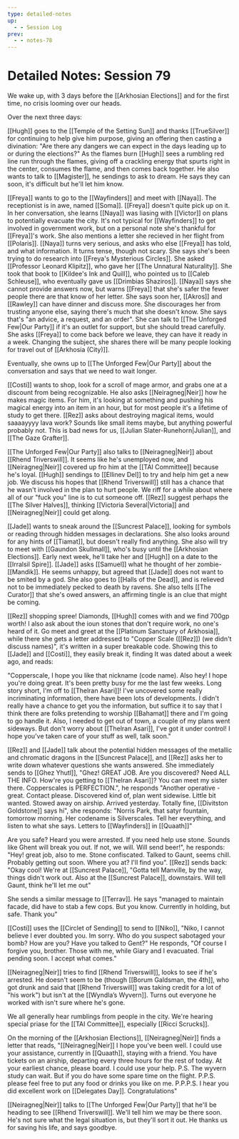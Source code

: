 ```yaml
---
type: detailed-notes
up:
  - - Session Log
prev:
  - - notes-78
---
```


# Detailed Notes: Session 79

We wake up, with 3 days before the [[Arkhosian Elections]] and for the first time, no crisis looming over our heads.

Over the next three days:

[[Hugh]] goes to the [[Temple of the Setting Sun]] and thanks [[TrueSilver]] for continuing to help give him purpose, giving an offering then casting a divination: "Are there any dangers we can expect in the days leading up to or during the elections?" As the flames burn [[Hugh]] sees a rumbling red line run through the flames, giving off a crackling energy that spurts right in the center, consumes the flame, and then comes back together. He also wants to talk to [[Magister]], he sendings to ask to dream. He says they can soon, it's difficult but he'll let him know. 

[[Freya]] wants to go to the [[Wayfinders]] and meet with [[Naya]]. The receptionist is in awe, named [[Soma]]. [[Freya]] doesn't quite pick up on it. In her conversation, she learns [[Naya]] was liasing with [[Victor]] on plans to potentially evacuate the city. It's not typical for [[Wayfinders]] to get involved in government work, but on a personal note she's thankful for [[Freya]]'s work. She also mentions a letter she recieved in her flight from [[Polaris]]. [[Naya]] turns very serious, and asks who else [[Freya]] has told, and what information. It turns tense, though not scary. She says she's been trying to do research into [[Freya's Mysterious Circles]]. She asked [[Professor Leonard Klipitz]], who gave her [[The Unnatural Naturality]]. She took that book to [[Kildee's Ink and Quill]], who pointed us to [[Caleb Schleuse]], who eventually gave us [[Drimbias Shaziros]]. [[Naya]] says she cannot provide answers now, but warns [[Freya]] that she's safer the fewer people there are that know of her letter. She says soon her, [[Akros]] and [[Rawley]] can have dinner and discuss more. She discourages her from trusting anyone else, saying there's much that she doesn't know. She says that's "an advice, a request, and an order". She can talk to [[The Unforged Few|Our Party]] if it's an outlet for support, but she should tread carefully. She asks [[Freya]] to come back before we leave, they can have it ready in a week. Changing the subject, she shares there will be many people looking for travel out of [[Arkhosia (City)]]. 

Eventually, she owns up to [[The Unforged Few|Our Party]] about the conversation and says that we need to wait longer. 

[[Costi]] wants to shop, look for a scroll of mage armor, and grabs one at a discount from being recognizable. He also asks [[Neiragneg|Neir]] how he makes magic items. For him, it's looking at something and pushing his magical energy into an item in an hour, but for most people it's a lifetime of study to get there. [[Rez]] asks about destroying magical items, would saaaayyyy lava work? Sounds like small items maybe, but anything powerful probably not. This is bad news for us, [[Julian Slater-Runehorn|Julian]], and [[The Gaze Grafter]].

[[The Unforged Few|Our Party]] also talks to [[Neiragneg|Neir]] about [[Rhend Triverswill]]. It seems like he's unemployed now, and [[Neiragneg|Neir]] covered up fro him at the [[TAI Committee]] because he's loyal. [[Hugh]] sendings to [[Ellinev Del]] to try and help him get a new job. We discuss his hopes that [[Rhend Triverswill]] still has a chance that he wasn't involved in the plan to hurt people. We riff for a while about where all of our "fuck you" line is to cut someone off. [[Rez]] suggest perhaps the [[The Silver Halves]], thinking [[Victoria Several|Victoria]] and [[Neiragneg|Neir]] could get along. 

[[Jade]] wants to sneak around the [[Suncrest Palace]], looking for symbols or reading through hidden messages in declarations. She also looks around for any hints of [[Tiamat]], but doesn't really find anything. She also will try to meet with [[Gaundon Skullmall]], who's busy until the [[Arkhosian Elections]]. Early next week, he'll take her and [[Hugh]] on a date to the [[Irralsil Spire]]. [[Jade]] asks [[Samuel]] what he thought of her zombie-[[Mandik]]. He seems unhappy, but agreed that [[Jade]] does not want to be smited by a god. She also goes to [[Halls of the Dead]], and is relieved not to be immediately pecked to death by ravens. She also tells [[The Curator]] that she's owed answers, an affirming tingle is an clue that might be coming. 

[[Rez]] shopping spree! Diamonds, [[Hugh]] comes with and we find 700gp worth! I also ask about the ioun stones that don't require work, no one's heard of it. Go meet and greet at the [[Platinum Sanctuary of Arkhosia]], while there she gets a letter addressed to "Copper Scale ([[Rez]]) (we didn't discuss names)", it's written in a super breakable code. Showing this to [[Jade]] and [[Costi]], they easily break it, finding It was dated about a week ago, and reads:

"Copperscale, I hope you like that nickname (code name). Also hey! I hope you're doing great. It's been pretty busy for me the last few weeks. Long story short, I'm off to [[Thelran Asari]]! I've uncovered some really incriminating information, there have been lots of developments. I didn't really have a chance to get you the information, but suffice it to say that I think there are folks pretending to worship [[Bahamat]] there and I'm going to go handle it. Also, I needed to get out of town, a couple of my plans went sideways. But don't worry about [[Thelran Asari]], I've got it under control! I hope you've taken care of your stuff as well, talk soon."

[[Rez]] and [[Jade]] talk about the potential hidden messages of the metallic and chromatic dragons in the [[Suncrest Palace]], and [[Rez]] asks her to write down whatever questions she wants answered. She immediately sends to [[Ghez Yhutl]], "Ghez! GREAT JOB. Are you discovered? Need ALL THE INFO. How're you getting to [[Thelran Asari]]? You can meet my sister there. Copperscales is PERFECTION.", he responds "Another operative - great. Contact please. Discovered kind of, plan went sidewise. Little bit wanted. Stowed away on airship. Arrived yesterday. Totally fine, [[Divitston Goldstone]] says hi", she responds: "Norris Park, that satyr fountain, tomorrow morning. Her codename is Silverscales. Tell her everything, and listen to what she says. Letters to [[Wayfinders]] in [[Quaath]]"

Are you safe? Heard you were arrested. If you need help use stone. Sounds like Ghent will break you out. If not, we will. Will send beer!", he responds: "Hey! great job, also to me. Stone confiscated. Talked to Gaunt, seems chill. Probably getting out soon. Where you at? I'll find you". [[Rez]] sends back: "Okay cool! We're at [[Suncrest Palace]], "Gotta tell Manville, by the way, things didn't work out. Also at the [[Suncrest Palace]], downstairs. Will tell Gaunt, think he'll let me out"

She sends a similar message to [[Terrav]]. He says "managed to maintain facade, did have to stab a few cops. But you know. Currently in holding, but safe. Thank you"

[[Costi]] uses the [[Circlet of Sending]] to send to [[Niko]], "Niko, I cannot believe I ever doubted you. Im sorry. Who do you suspect sabotaged your bomb? How are you? Have you talked to Gent?" He responds, "Of course I forgive you, brother. Those with me, while Giary and I evacuated. Trial pending soon. I accept what comes."

[[Neiragneg|Neir]] tries to find [[Rhend Triverswill]], looks to see if he's arrested. He doesn't seem to be (though [[Borum Galdsman, the 4th]], who got drunk and said that [[Rhend Triverswill]] was taking credit for a lot of "his work") but isn't at the [[Wyndla’s Wyvern]]. Turns out everyone he worked with isn't sure where he's gone. 

We all generally hear rumblings from people in the city. We're hearing special priase for the [[TAI Committee]], especially [[Ricci Scrucks]]. 

On the morning of the [[Arkhosian Elections]], [[Neiragneg|Neir]] finds a letter that reads, "[[Neiragneg|Neir]] I hope you've been well. I could use your assistance, currently in [[Quaath]], staying with a friend. You have tickets on an airship, departing every three hours for the rest of today. At your earliest chance, please board. I could use your help. P.S. The wyvern study can wait. But if you do have some spare time on the flight. P.P.S. please feel free to put any food or drinks you like on me. P.P.P.S. I hear you did excellent work on [[Delegates Day]]. Congratulations" 

[[Neiragneg|Neir]] talks to [[The Unforged Few|Our Party]] that he'll be heading to see [[Rhend Triverswill]]. We'll tell him we may be there soon. He's not sure what the legal situation is, but they'll sort it out. He thanks us for saving his life, and says goodbye. 
